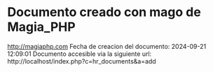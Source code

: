 # Documento creado con mago de Magia_PHP 
http://magiaphp.com 
Fecha de creacion del documento: 2024-09-21 12:09:01 
Documento accesible via la siguiente url:  
http://localhost/index.php?c=hr_documents&a=add 

